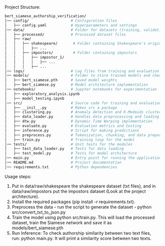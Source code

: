 Project Structure:

```bash
bert_siamese_authorship_verification/
│── config/                   # Configuration files
│   ├── config.yaml           # Hyperparameters and settings
│── data/                     # Folder for datasets (training, validation, test sets)
│   ├── processed/            # Processed dataset files
│   ├── raw/
│   │   ├── shakespeare/       # Folder containing Shakespeare's original works
│   │   │   ├── ...
│   │   ├── impostors/         # Folder containing impostors
│   │   │   ├── impostor_1/
│   │   │   │   ├── ...
│   │   │   ├── ...
│── logs/                     # Log files from training and evaluation
│── models/                   # Folder to store trained models and checkpoints
│   ├── bert_siamese.pth      # Saved model weights
│   ├── bert_siamese.py       # Model architecture implementation
│── notebooks/                # Jupyter notebooks for experimentation
│   ├── exploratory_analysis.ipynb
│   ├── model_testing.ipynb
│── src/                      # Source code for training and evaluation
│   ├── __init__.py           # Makes src a package
│   ├── clustering.py         # Anomaly detection and K-Medoids clustering
│   ├── data_loader.py        # Handles data preprocessing and loading
│   ├── dtw.py                # Dynamic Time Warping implementation
│   ├── evaluate.py           # Evaluation metrics and testing
│   ├── inference.py          # Script for making predictions
│   ├── preprocess.py         # Tokenization, chunking, and data preparation
│   ├── train.py              # Training loop for the model
│── tests/                    # Unit tests for the modules
│   ├── test_data_loader.py   # Tests for data loading
│   ├── test_model.py         # Tests for model architecture
│── main.py                   # Entry point for running the application
│── README.md                 # Project documentation
│── requirements.txt          # Python dependencies
```


Usage steps:
1) Put in data/raw/shakespeare the shakespeare dataset (txt files), and in data/raw/impostors put the impostors dataset (Look at the project architecture).
2) Install the required packages (pip install -r requirements.txt).
3) Preprocess the data - run the script to generate the dataset - python src/convert_txt_to_json.py
4) Train the model using python src/train.py. This will load the processed dataset, train the Siamese network and save it as models/bert_siamese.pth
5) Run Inference: To check authorship similarity between two text files, run: python main.py. It will print a similarity score between two texts.

